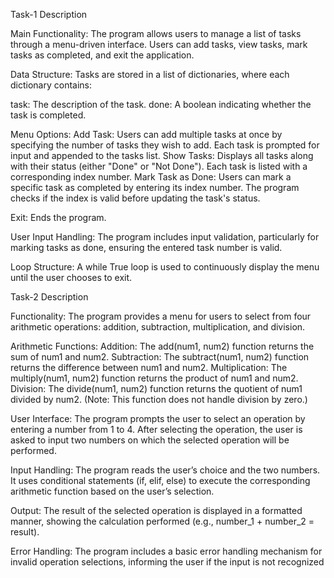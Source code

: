 Task-1
Description

Main Functionality:
The program allows users to manage a list of tasks through a menu-driven interface. Users can add tasks, view tasks, mark tasks as completed, and exit the application.

Data Structure:
Tasks are stored in a list of dictionaries, where each dictionary contains:

task: The description of the task.
done: A boolean indicating whether the task is completed.

Menu Options:
Add Task: Users can add multiple tasks at once by specifying the number of tasks they wish to add. Each task is prompted for input and appended to the tasks list.
Show Tasks: Displays all tasks along with their status (either "Done" or "Not Done"). Each task is listed with a corresponding index number.
Mark Task as Done: Users can mark a specific task as completed by entering its index number. The program checks if the index is valid before updating the task's status.

Exit: Ends the program.

User Input Handling:
The program includes input validation, particularly for marking tasks as done, ensuring the entered task number is valid.

Loop Structure:
A while True loop is used to continuously display the menu until the user chooses to exit.

Task-2
Description

Functionality:
The program provides a menu for users to select from four arithmetic operations: addition, subtraction, multiplication, and division.

Arithmetic Functions:
Addition: The add(num1, num2) function returns the sum of num1 and num2.
Subtraction: The subtract(num1, num2) function returns the difference between num1 and num2.
Multiplication: The multiply(num1, num2) function returns the product of num1 and num2.
Division: The divide(num1, num2) function returns the quotient of num1 divided by num2. (Note: This function does not handle division by zero.)

User Interface:
The program prompts the user to select an operation by entering a number from 1 to 4.
After selecting the operation, the user is asked to input two numbers on which the selected operation will be performed.

Input Handling:
The program reads the user’s choice and the two numbers. It uses conditional statements (if, elif, else) to execute the corresponding arithmetic function based on the user’s selection.

Output:
The result of the selected operation is displayed in a formatted manner, showing the calculation performed (e.g., number_1 + number_2 = result).

Error Handling:
The program includes a basic error handling mechanism for invalid operation selections, informing the user if the input is not recognized
